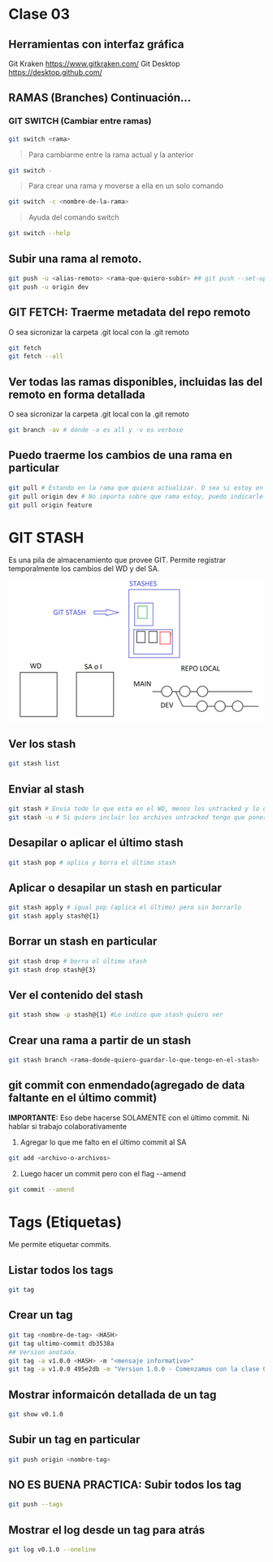 # Clase 03

## Herramientas con interfaz gráfica

Git Kraken <https://www.gitkraken.com/>
Git Desktop <https://desktop.github.com/>

## RAMAS (Branches) Continuación...

### GIT SWITCH (Cambiar entre ramas)

```sh
git switch <rama>
```

> Para cambiarme entre la rama actual y la anterior

```sh
git switch -
```

> Para crear una rama y moverse a ella en un solo comando

```sh
git switch -c <nombre-de-la-rama>
```

> Ayuda del comando switch 

```sh
git switch --help
```

## Subir una rama al remoto.

```sh
git push -u <alias-remoto> <rama-que-quiero-subir> ## git push --set-upstream origin <rama-que-quiero-subir>
git push -u origin dev
```

## GIT FETCH: Traerme metadata del repo remoto
O sea sicronizar la carpeta .git local con la .git remoto

```sh
git fetch 
git fetch --all
```

## Ver todas las ramas disponibles, incluidas las del remoto en forma detallada
O sea sicronizar la carpeta .git local con la .git remoto

```sh
git branch -av # dónde -a es all y -v es verbose 
```

## Puedo traerme los cambios de una rama en particular

```sh
git pull # Estando en la rama que quiero actualizar. O sea si estoy en dev, se va a actualizar con el remoto, dev
git pull origin dev # No importa sobre que rama estoy, puedo indicarle que sincronizar.
git pull origin feature 
```

# GIT STASH
Es una pila de almacenamiento que provee GIT. 
Permite registrar temporalmente los cambios del WD y del SA.


![GIT STASH](_ref/git_stash.png)


## Ver los stash

```sh
git stash list
```

## Enviar al stash

```sh
git stash # Envia todo lo que esta en el WD, menos los untracked y lo que esta en SA
git stash -u # Si quiero incluir los archivos untracked tengo que poner -u
``` 

## Desapilar o aplicar el último stash

```sh
git stash pop # aplica y borra el último stash
```

## Aplicar o desapilar un stash en particular

```sh
git stash apply # igual pop (aplica el último) pero sin borrarlo
git stash apply stash@{1}
```

## Borrar un stash en particular

```sh
git stash drop # borra el último stash
git stash drop stash@{3}
```

## Ver el contenido del stash

```sh
git stash show -p stash@{1} #Le indico que stash quiero ver
```

## Crear una rama a partir de un stash

```sh
git stash branch <rama-donde-quiero-guardar-lo-que-tengo-en-el-stash>
``` 

## git commit con enmendado(agregado de data faltante en el último commit)

**IMPORTANTE:** Eso debe hacerse SOLAMENTE con el último commit. Ni hablar si trabajo colaborativamente

1. Agregar lo que me falto en el último commit al SA

```sh
git add <archivo-o-archivos>
```

2. Luego hacer un commit  pero con el flag --amend

```sh
git commit --amend
``` 

# Tags (Etiquetas)
Me permite etiquetar commits. 

## Listar todos los tags

```sh
git tag
``` 

## Crear un tag

```sh
git tag <nombre-de-tag> <HASH>
git tag ultimo-commit db3538a
## Version anotada. 
git tag -a v1.0.0 <HASH> -m "<mensaje informativo>"
git tag -a v1.0.0 495e2db -m "Version 1.0.0 - Comenzamos con la clase 03 donde vimos fetch, stash, amend y tags"
```

## Mostrar informaicón detallada de un tag

```sh
git show v0.1.0
```

## Subir un tag en particular

```sh
git push origin <nombre-tag>
```

## NO ES BUENA PRACTICA: Subir todos los tag

```sh
git push --tags
```

## Mostrar el log desde un tag para atrás

```sh
git log v0.1.0 --oneline
```
